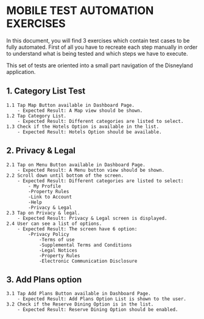 # MOBILE TEST AUTOMATION EXERCISES

In this document, you will find 3 exercises which contain test cases to be fully automated.
First of all you have to recreate each step manually in order to understand what is being
tested and which steps we have to execute.

This set of tests are oriented into a small part navigation of the Disneyland application.

## 1. Category List Test
                       
    1.1 Tap Map Button available in Dashboard Page.
        - Expected Result: A Map view should be shown.
    1.2 Tap Category List.
        - Expected Result: Different categories are listed to select.
    1.3 Check if the Hotels Option is available in the list.
        - Expected Result: Hotels Option should be available.

## 2. Privacy & Legal

    2.1 Tap on Menu Button available in Dashboard Page.
        - Expected Result: A Menu button view should be shown.
    2.2 Scroll down until bottom of the screen.
        - Expected Result: Different categories are listed to select:
            - My Profile
            -Property Rules
            -Link to Account
            -Help
            -Privacy & Legal
    2.3 Tap on Privacy & legal.
        - Expected Result: Privacy & Legal screen is displayed.
    2.4 User can see a list of options.
        - Expected Result: The screen have 6 option:
            -Privacy Policy
                -Terms of use
                -Supplemental Terms and Conditions
                -Legal Notices
                -Property Rules
                -Electronic Communication Disclosure

## 3. Add Plans option

    3.1 Tap Add Plans Button available in Dashboard Page.
        - Expected Result: Add Plans Option List is shown to the user.
    3.2 Check if the Reserve Dining Option is in the list.
        - Expected Result: Reserve Dining Option should be enabled.
